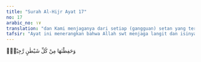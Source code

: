 ```yaml
---
title: "Surah Al-Hijr Ayat 17"
no: 17
arabic_no: ١٧
translation: "dan Kami menjaganya dari setiap (gangguan) setan yang terkutuk,"
tafsir: "Ayat ini menerangkan bahwa Allah swt menjaga langit dan isinya dari setan yang terkutuk. Pada ayat yang lain Allah swt berfirman:\n\nDan (Kami) telah menjaganya dari setiap setan yang durhaka. (as-shaffat/37: 7)\n\nSementara itu ada setan yang tidak mengindahkan larangan-larangan Allah. Ia mencari berita yang mungkin didengarnya dari para malaikat, maka setan-setan yang demikian itu diburu oleh semburan api yang membakar, sehingga ia lari dan tidak sempat mendengar pembicaraan para malaikat itu. Hal ini dijelaskan oleh firman Allah swt:\n\nMereka (setan-setan itu) tidak dapat mendengar (pembicaraan) para malaikat dan mereka dilempari dari segala penjuru. (as-shaffat/37: 8)\n\nDan firman Allah swt:\n\nDan sesungguhnya kami (jin) telah mencoba mengetahui (rahasia) langit, maka kami mendapatinya penuh dengan penjagaan yang kuat dan panah-panah api, dan sesungguhnya kami (jin) dahulu dapat menduduki beberapa tempat di langit itu untuk mencuri dengar (berita-beritanya). Tetapi sekarang siapa (mencoba) mencuri dengar (seperti itu) pasti akan menjumpai panah-panah api yang mengintai (untuk membakarnya). (al-Jinn/72: 8-9)\n\nSeperti yang tersebut di atas bahwa ada beberapa ayat yang menerangkan berbagai usaha setan untuk mendengarkan pembicaraan para malaikat di langit, tetapi sebelum sempat ia mendengarkannya, ia dikejar dan dibakar oleh semburan api yang panas. Hal ini termasuk perkara yang gaib karena sukar diketahui dan tidak dapat dilihat oleh mata manusia dan tidak dapat pula diketahui hakikatnya, serta bukti-bukti yang dapat dijadikan dasar untuk menetapkan maksud ayat yang sebenarnya. Karena yang menerangkan hal ini adalah Al-Qur'an dan pikiran manusia belum sampai kepadanya, maka bagi kaum Muslimin wajib mengimaninya, dan percaya bahwa langit dan bumi serta alam semesta ini adalah milik Allah Yang Maha Pencipta. Allah swt menjaga dan mengatur semua milik-Nya itu. Bagaimana cara Dia mengatur dan menjaga, sangat sedikit pengetahuan manusia tentang hal itu. Demikian pula bagaimana setan mengintip pembicaraan para malaikat dan bagaimana bentuk semburan api itu memburu setan. Hanya Allahlah Yang Mengetahui."
---
```

وَحَفِظْنٰهَا مِنْ كُلِّ شَيْطٰنٍ رَّجِيْمٍۙ